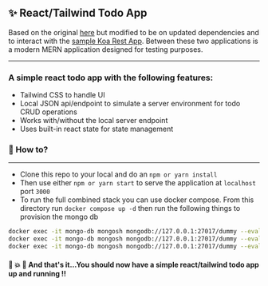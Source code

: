 ## ✨ React/Tailwind Todo App

Based on the original [here](https://github.com/jvikraman/react-tailwind-todo-app) but modified to be on updated dependencies
and to interact with the [sample Koa Rest App](https://github.com/george-wilson-al/koa-rest). Between these two applications
is a modern MERN application designed for testing purposes.

---

### A simple react todo app with the following features:

- Tailwind CSS to handle UI
- Local JSON api/endpoint to simulate a server environment for todo CRUD operations
- Works with/without the local server endpoint
- Uses built-in react state for state management

### 🤔 How to?

---

- Clone this repo to your local and do an `npm or yarn install`
- Then use either `npm or yarn start` to serve the application at `localhost` port `3000`
- To run the full combined stack you can use docker compose. From this directory run `docker compose up -d`
then run the following things to provision the mongo db

```sh
docker exec -it mongo-db mongosh mongodb://127.0.0.1:27017/dummy --eval 'disableTelemetry()'
docker exec -it mongo-db mongosh mongodb://127.0.0.1:27017/dummy --eval 'db.disableFreeMonitoring()'
docker exec -it mongo-db mongosh mongodb://127.0.0.1:27017/dummy --eval 'db.createCollection("todos")'
```

#### 🎉 💥 🥳 And that's it...You should now have a simple react/tailwind todo app up and running !!
